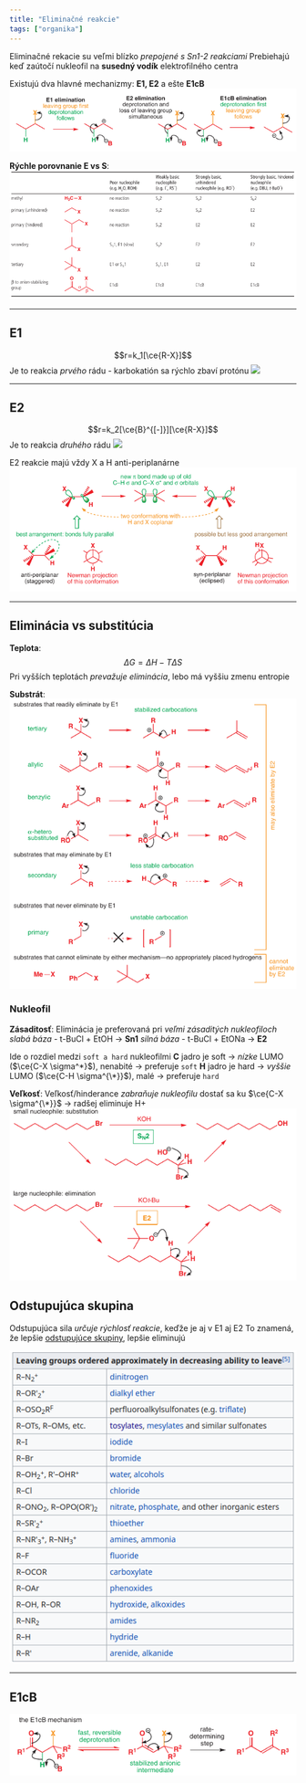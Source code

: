 ```yaml
---
title: "Eliminačné reakcie"
tags: ["organika"]
---
```


Eliminačné rekacie su veľmi blízko *prepojené s Sn1-2 reakciami*
Prebiehajú keď zaútočí nukleofil na **susedný vodík** elektrofilného centra

Existujú dva hlavné mechanizmy: $\textbf{E1, E2}$ a ešte $\textbf{E1cB}$
![](attachments/e1_e2_e1cb.png)

**Rýchle porovnanie E vs S**:
![](attachments/porovnanie_elim_vs_sub.png)

---

## E1
$$r=k_1[\ce{R-X}]$$
Je to reakcia *prvého* rádu - karbokatión sa rýchlo zbaví protónu
![](attachments/eliminácia_e1_mechanizmus.png)

---

## E2
$$r=k_2[\ce{B}^{[-]}][\ce{R-X}]$$
Je to reakcia *druhého* rádu 
![](attachments/eliminácia_e2_mechanizmus.png)

E2 reakcie majú vždy X a H anti-periplanárne
![](attachments/e2_reakcia_anti-periplanar.png)


---


## Eliminácia vs substitúcia
**Teplota**:
$$\Delta{G}=\Delta{H}-T\Delta{S}$$
Pri vyšších teplotách *prevažuje eliminácia*, lebo má vyššiu zmenu entropie

**Substrát**:
![](attachments/eliminácie_podľa_substrátu.png)

### Nukleofil
**Zásaditosť**:
Eliminácia je preferovaná pri *veľmi zásaditých nukleofiloch*
*slabá báza* - t-BuCl + EtOH -> $\textbf{Sn1}$
*silná báza* - t-BuCl + EtONa -> $\textbf{E2}$

Ide o rozdiel medzi `soft a hard` nukleofilmi
$\textbf{C}$ jadro je soft -> *nízke* LUMO ($\ce{C-X \sigma^*}$), nenabité -> preferuje `soft`
$\textbf{H}$ jadro je hard -> *vyššie* LUMO ($\ce{C-H \sigma^{\*}}$), malé -> preferuje `hard`

**Veľkosť**:
Veľkosť/hinderance *zabraňuje nukleofilu* dostať sa ku $\ce{C-X \sigma^{\*}}$
-> radšej eliminuje H+
![](attachments/eliminácia_vs_substitúcia_veľkosť_nukleofilu.png)

## Odstupujúca skupina
Odstupujúca sila *určuje rýchlosť reakcie*, keďže je aj v E1 aj E2
To znamená, že lepšie [odstupujúce skupiny](che/och/odstupujúce-skupiny.md), lepšie eliminujú

![](attachments/odstupujuce_skupiny_sila.png)

---

## E1cB
![](attachments/Pasted%20image%2020220819191237.png)